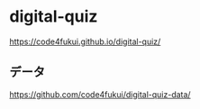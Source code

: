 # digital-quiz
 
https://code4fukui.github.io/digital-quiz/

## データ

https://github.com/code4fukui/digital-quiz-data/
